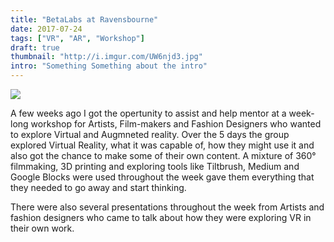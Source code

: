 ```yaml
---
title: "BetaLabs at Ravensbourne"
date: 2017-07-24
tags: ["VR", "AR", "Workshop"]
draft: true
thumbnail: "http://i.imgur.com/UW6njd3.jpg"
intro: "Something Something about the intro"
---
```



<img src="http://i.imgur.com/UW6njd3.jpg" class="img-responsive">

A few weeks ago I got the opertunity to assist and help mentor at a week-long workshop for Artists, Film-makers and Fashion Designers who wanted to explore Virtual and Augmneted reality. Over the 5 days the group explored Virtual Reality, what it was capable of, how they might use it and also got the chance to make some of their own content. A mixture of 360° filmmaking, 3D
printing and exploring tools like Tiltbrush, Medium and Google Blocks were used throughout the week gave them everything that they needed to go away and start thinking. 

There were also several presentations throughout the week from Artists and fashion designers who came to talk about how they were exploring VR in their own work. 


